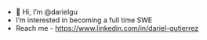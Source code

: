 - 👋 Hi, I’m @darielgu
- I’m interested in becoming a full time SWE
- Reach me - https://www.linkedin.com/in/dariel-gutierrez


<!---
darielgu/darielgu is a ✨ special ✨ repository because its `README.md` (this file) appears on your GitHub profile.
You can click the Preview link to take a look at your changes.
--->
